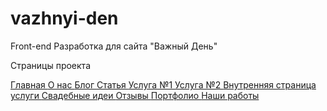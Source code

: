 # vazhnyi-den
 Front-end Разработка для сайта "Важный День"



Страницы проекта

<a href="https://vazhnyi-den.vercel.app/">
  Главная
  </a>
  <a href="https://vazhnyi-den.vercel.app/about.html">
    О нас
  </a>
  <a href="https://vazhnyi-den.vercel.app/blog.html">
    Блог
  </a>
  <a href="https://vazhnyi-den.vercel.app/article.html">
    Статья
  </a>
  <a href="https://vazhnyi-den.vercel.app/services.html">
    Услуга №1
  </a>
  <a href="https://vazhnyi-den.vercel.app/services-2.html">
    Услуга №2
  </a>
  <a href="https://vazhnyi-den.vercel.app/decorate.html">
    Внутренняя страница услуги
  </a>
  <a href="https://vazhnyi-den.vercel.app/ideas.html">
    Свадебные идеи
  </a>
  <a href="https://vazhnyi-den.vercel.app/reviews.html">
    Отзывы
  </a>
  <a href="https://vazhnyi-den.vercel.app/portfolio.html">
    Портфолио
  </a>
  <a href="https://vazhnyi-den.vercel.app/works.html">
    Наши работы
  </a>
